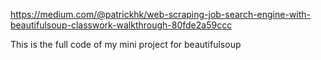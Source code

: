 https://medium.com/@patrickhk/web-scraping-job-search-engine-with-beautifulsoup-classwork-walkthrough-80fde2a59ccc


This is the full code of my mini project for beautifulsoup
